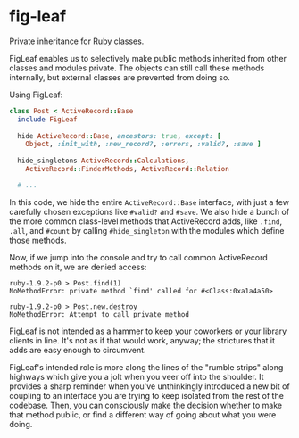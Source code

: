 fig-leaf
========

Private inheritance for Ruby classes.

FigLeaf enables us to selectively make public methods inherited from other classes and modules private. The objects can still call these methods internally, but external classes are prevented from doing so.


Using FigLeaf:

``` ruby
class Post < ActiveRecord::Base
  include FigLeaf
  
  hide ActiveRecord::Base, ancestors: true, except: [
    Object, :init_with, :new_record?, :errors, :valid?, :save ]
    
  hide_singletons ActiveRecord::Calculations,
    ActiveRecord::FinderMethods, ActiveRecord::Relation

  # ...
```
      
In this code, we hide the entire `ActiveRecord::Base` interface, with just a few carefully chosen exceptions like `#valid?` and `#save`. We also hide a bunch of the more common class-level methods that ActiveRecord adds, like `.find`, `.all`, and `#count` by calling `#hide_singleton` with the modules which define those methods.

Now, if we jump into the console and try to call common ActiveRecord methods on it, we are denied access:

```
ruby-1.9.2-p0 > Post.find(1)
NoMethodError: private method `find' called for #<Class:0xa1a4a50>
    
ruby-1.9.2-p0 > Post.new.destroy
NoMethodError: Attempt to call private method
```
    
FigLeaf is not intended as a hammer to keep your coworkers or your library clients in line. It's not as if that would work, anyway; the strictures that it adds are easy enough to circumvent.

FigLeaf's intended role is more along the lines of the "rumble strips" along highways which give you a jolt when you veer off into the shoulder. It provides a sharp reminder when you've unthinkingly introduced a new bit of coupling to an interface you are trying to keep isolated from the rest of the codebase. Then, you can consciously make the decision whether to make that method public, or find a different way of going about what you were doing.